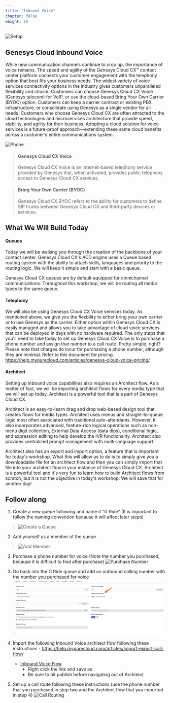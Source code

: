 ```yaml
---
title: "Inbound Voice"
chapter: false
weight: 10
---
```

![Setup](/images/setup2.jpg)
## Genesys Cloud Inbound Voice
While new communication channels continue to crop up, the importance of voice remains. The speed and agility of the Genesys Cloud CX™ contact center platform connects your customer engagement with the telephony option that best fits your business needs. The widest variety of voice services connectivity options in the industry gives customers unparalleled flexibility and choice. Customers can choose Genesys Cloud CX Voice (Genesys telecom) for VoIP, or use the cloud-based Bring Your Own Carrier (BYOC) option. Customers can keep a carrier contract or existing PBX infrastructure, or consolidate using Genesys as a single vendor for all needs. Customers who choose Genesys Cloud CX are often attracted to the cloud technologies and microservices architecture that provide speed, stability, and agility for their business. Adopting a cloud solution for voice services is a future-proof approach—extending these same cloud benefits across a customer’s entire communications system.

![Phone](/images/phone.png)

>#### Genesys Cloud CX Voice
>Genesys Cloud CX Voice is an internet-based telephony service provided by Genesys that, when activated, provides public telephony access to Genesys Cloud CX services.

>#### Bring Your Own Carrier (BYOC)
>Genesys Cloud CX BYOC refers to the ability for customers to define SIP trunks between Genesys Cloud CX and third-party devices or services.

## What We Will Build Today
#### Queues

Today we will be walking you through the creation of the backbone of your contact center. Genesys Cloud CX's ACD engine uses a Queue based routing system with the ability to attach skills, languages and priority to the routing logic. We will keep it simple and start with a basic queue. 

Genesys Cloud CX queues are by default equipped for omnichannel communications. Throughout this workshop, we will be routing all media types to the same queue. 

#### Telephony

We will also be using Genesys Cloud CX Voice services today. As mentioned above, we give you the flexbility to either bring your own carrier or to use Genesys as the carrier. Either option within Genesys Cloud CX is easily managed and allows you to take advantage of cloud voice services that can be deployed in days with no hardware required. The only steps that you'll need to take today to set up Genesys Cloud CX Voice is to purchase a phone number and assign that number to a call route. Pretty simple, right? Please note that charges do incur for purchasing a phone number, although they are minimal. Refer to this document for pricing. https://help.mypurecloud.com/articles/genesys-cloud-voice-pricing/

#### Architect

Setting up inbound voice capabilities also requires an Architect flow. As a matter of fact, we will be importing architect flows for every media type that we will set up today. Architect is a powerful tool that is a part of Genesys Cloud CX. 

Architect is an easy-to-learn drag and drop web-based design tool that creates flows for media types. Architect uses menus and straight-to-queue logic most often associated with traditional auto-attendants. However, it also incorporates advanced, feature-rich logical operations such as non-menu digit collection, External Data Access (data dips), conditional logic, and expression editing to help develop the IVR functionality. Architect also provides centralized prompt management with multi-language support.

Architect also has an export and import option, a feature that is important for today's workshop. What this will allow us to do is to simply give you a downloadable file for an architect flow and then you can simply import that file into your architect flow in your instance of Genesys Cloud CX. Architect is a powerful tool and it's very fun to learn how to build Architect flows from scratch, but it is not the objective in today's workshop. We will save that for another day!

## Follow along

 1. Create a new queue following and name it "G Ride" (It is important to follow the naming convention because it will affect later steps)
  >![Create a Queue](/images/createaqueue.jpg)
 2. Add yourself as a member of the queue
  >![Add Member](/images/addmember.jpg)
2. Purchase a phone number for voice (Note  the number you purchased, because it is difficult to find after purchase)
![Purchase Number](/images/purchasenumber.jpg)
3. Go back into the G Ride queue and add an outbound calling number with the number you purchased for voice
![Queue Set Calling Party Number](/images/QueueSetCallingParty.jpg)
4. Import the following Inbound Voice architect flow following these instructions - https://help.mypurecloud.com/articles/import-export-call-flow/
    -  [Inbound Voice Flow](/imports\GRide100InboundVoice_v1-0.i3InboundFlow)
        - Right click the link and save as
        - Be sure to hit publish before navigating out of Architect
        
5. Set up a call route following these instructions (use the phone number that you purchased in step two and the Architect flow that you imported in step 4)
![Call Routing](/images/callrouting.jpg)
    